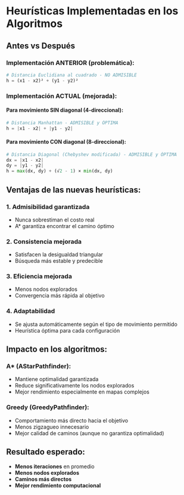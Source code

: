 # Heurísticas Implementadas en los Algoritmos

## Antes vs Después

### Implementación ANTERIOR (problemática):
```python
# Distancia Euclidiana al cuadrado - NO ADMISIBLE
h = (x1 - x2)² + (y1 - y2)²
```

### Implementación ACTUAL (mejorada):

#### Para movimiento SIN diagonal (4-direccional):
```python
# Distancia Manhattan - ADMISIBLE y ÓPTIMA
h = |x1 - x2| + |y1 - y2|
```

#### Para movimiento CON diagonal (8-direccional):
```python
# Distancia Diagonal (Chebyshev modificada) - ADMISIBLE y ÓPTIMA
dx = |x1 - x2|
dy = |y1 - y2|
h = max(dx, dy) + (√2 - 1) × min(dx, dy)
```

## Ventajas de las nuevas heurísticas:

### 1. **Admisibilidad garantizada**
- Nunca sobrestiman el costo real
- A* garantiza encontrar el camino óptimo

### 2. **Consistencia mejorada**
- Satisfacen la desigualdad triangular
- Búsqueda más estable y predecible

### 3. **Eficiencia mejorada**
- Menos nodos explorados
- Convergencia más rápida al objetivo

### 4. **Adaptabilidad**
- Se ajusta automáticamente según el tipo de movimiento permitido
- Heurística óptima para cada configuración

## Impacto en los algoritmos:

### A* (AStarPathfinder):
- Mantiene optimalidad garantizada
- Reduce significativamente los nodos explorados
- Mejor rendimiento especialmente en mapas complejos

### Greedy (GreedyPathfinder):
- Comportamiento más directo hacia el objetivo
- Menos zigzagueo innecesario
- Mejor calidad de caminos (aunque no garantiza optimalidad)

## Resultado esperado:
- **Menos iteraciones** en promedio
- **Menos nodos explorados**
- **Caminos más directos**
- **Mejor rendimiento computacional**